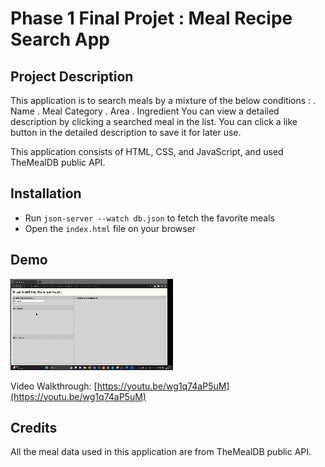 # Phase 1 Final Projet : Meal Recipe Search App

## Project Description
This application is to search meals by a mixture of the below conditions : 
 . Name
 . Meal Category
 . Area
 . Ingredient
You can view a detailed description by clicking a searched meal in the list.
You can click a like button in the detailed description to save it for later use.

This application consists of HTML, CSS, and JavaScript, and used TheMealDB public API.

## Installation
- Run `json-server --watch db.json` to fetch the favorite meals
- Open the `index.html` file on your browser

## Demo
![](https://github.com/kjbyun0/phase-1-my-final-project/blob/main/ForREADME.gif)

Video Walkthrough: [https://youtu.be/wg1q74aP5uM](https://youtu.be/wg1q74aP5uM)

## Credits
All the meal data used in this application are from TheMealDB public API.